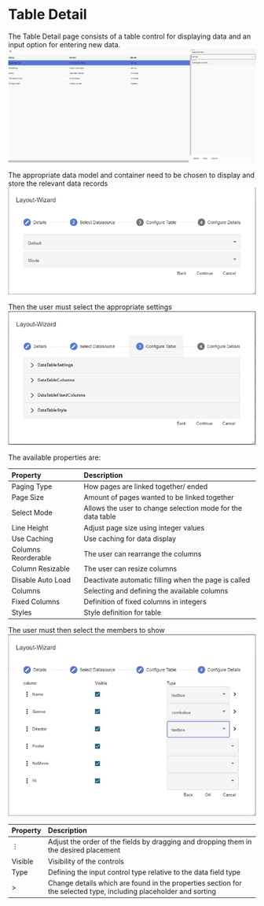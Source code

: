 ﻿---
sidebar_position: 4
---
# Table Detail

The Table Detail page consists of a table control for displaying data and an input option for entering new data.
![Table page overview](../../../../../static/img/table1.png)

The appropriate data model and container need to be chosen to display and store the relevant data records
![Selecting a data model](../../../../../static/img/table2.png)

Then the user must select the appropriate settings
![Selecting Settings](../../../../../static/img/table3.png)

The available properties are:

|**Property**|**Description**|
| :- | :- |
|Paging Type|How pages are linked together/ ended|
|Page Size|Amount of pages wanted to be linked together|
|Select Mode|Allows the user to change selection mode for the data table|
|Line Height|Adjust page size using integer values|
|Use Caching|Use caching for data display|
|Columns Reorderable|The user can rearrange the columns|
|Column Resizable|The user can resize columns|
|Disable Auto Load|Deactivate automatic filling when the page is called|
|Columns|Selecting and defining the available columns|
|Fixed Columns|Definition of fixed columns in integers|
|Styles|Style definition for table|

The user must then select the members to show
![Select members ](../../../../../static/img/table4.png)

|**Property**|**Description**|
| :- | :- |
|⋮|Adjust the order of the fields by dragging and dropping them in the desired placement|
|Visible|Visibility of the controls|
|Type|Defining the input control type relative to the data field type|
| > |Change details which are found in the properties section for the selected type, including placeholder and sorting|
